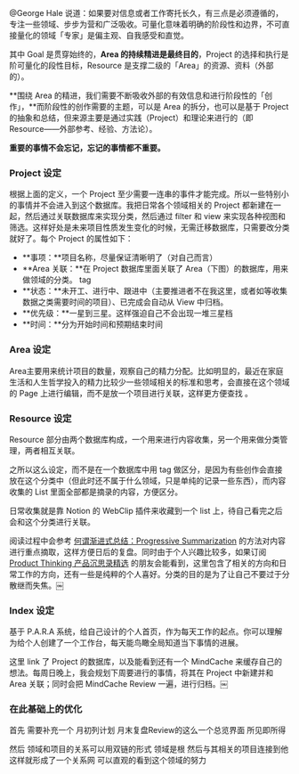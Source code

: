 
@George Hale 说道：如果要对信息或者工作寄托长久，有三点是必须遵循的，专注一些领域、步步为营和广泛吸收。可量化意味着明确的阶段性和边界，不可直接量化的领域「专家」是偏主观、自我感受和直觉。

其中 Goal 是贯穿始终的，**Area 的持续精进是最终目的**，Project 的选择和执行是阶可量化的段性目标，Resource 是支撑二级的「Area」的资源、资料（外部的）。

**围绕 Area 的精进，我们需要不断吸收外部的有效信息和进行阶段性的「创作」，**而阶段性的创作需要的主题，可以是 Area 的拆分，也可以是基于 Project 的抽象和总结，但来源主要是通过实践（Project）和理论来进行的（即 Resource——外部参考、经验、方法论）。


**重要的事情不会忘记，忘记的事情都不重要。**

### Project 设定
根据上面的定义，一个 Project 至少需要一连串的事件才能完成。所以一些特别小的事情并不会进入到这个数据库。我把日常各个领域相关的 Project 都新建在一起，然后通过关联数据库来实现分类，然后通过 filter 和 view 来实现各种视图和筛选。这样好处是未来项目性质发生变化的时候，无需迁移数据库，只需要改分类就好了。每个 Project 的属性如下：

- **事项：**项目名称，尽量保证清晰明了（对自己而言）
- **Area 关联：**在 Project 数据库里面关联了 Area（下图）的数据库，用来做领域的分类。 tag
- **状态：**未开工、进行中、跟进中（主要推进者不在我这里，或者如等收集数据之类需要时间的项目）、已完成会自动从 View 中归档。
- **优先级：**一星到三星。这样强迫自己不会出现一堆三星档
- **时间：**分为开始时间和预期结束时间

### Area 设定
Area主要用来统计项目的数量，观察自己的精力分配。比如明显的，最近在家庭生活和人生哲学投入的精力比较少一些领域相关的标准和思考，会直接在这个领域的 Page 上进行编辑，而不是放一个项目进行关联，这样更方便查找 。


### Resource 设定
Resource 部分由两个数据库构成，一个用来进行内容收集，另一个用来做分类管理，两者相互关联。

之所以这么设定，而不是在一个数据库中用 tag 做区分，是因为有些创作会直接放在这个分类中（但此时还不属于什么领域，只是单纯的记录一些东西），而内容收集的 List 里面全部都是摘录的内容，方便区分。

日常收集就是靠 Notion 的 WebClip 插件来收藏到一个 list 上，待自己看完之后会和这个分类进行关联。

阅读过程中会参考 [何谓渐进式总结：Progressive Summarization](https://sspai.com/link?target=https%3A%2F%2Fwww.notion.so%2FProgressive-Summarization-faf06977850b46a6a7de1623ebf699f2) 的方法对内容进行重点摘取，这样方便日后的复盘。同时由于个人兴趣比较多，如果订阅 [Product Thinking 产品沉思录精选](https://sspai.com/link?target=https%3A%2F%2Fwww.notion.so%2FProduct-Thinking-a601a12335044f349a22caf57f274c27) 的朋友会能看到，这里包含了相关的方向和日常工作的方向，还有一些是纯粹的个人喜好。分类的目的是为了让自己不要过于分散继而失焦。￼

### Index 设定
基于 P.A.R.A 系统，给自己设计的个人首页，作为每天工作的起点。你可以理解为给个人创建了一个工作台，每天能鸟瞰全局知道当下事情的进展。

这里 link 了 Project 的数据库，以及能看到还有一个 MindCache 来缓存自己的想法。每周日晚上，我会规划下周要进行的事情，将其在 Project 中新建并和 Area 关联；同时会把 MindCache Review 一遍，进行归档。￼


### 在此基础上的优化

首先 需要补充一个 月初列计划 月末复盘Review的这么一个总览界面 所见即所得

然后 领域和项目的关系可以用双链的形式 领域是根 然后与其相关的项目连接到他 这样就形成了一个关系网 可以直观的看到这个领域的努力